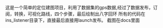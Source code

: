 这是一个简单的定位建图项目，利用了数据集的gps数据,经过了数据发布，订阅，转换，可视化路线，四个步骤，最后绘制出八字回环
所有的代码在ins_listener目录下，直接最后直接用launch发布。
截图在docs里面

